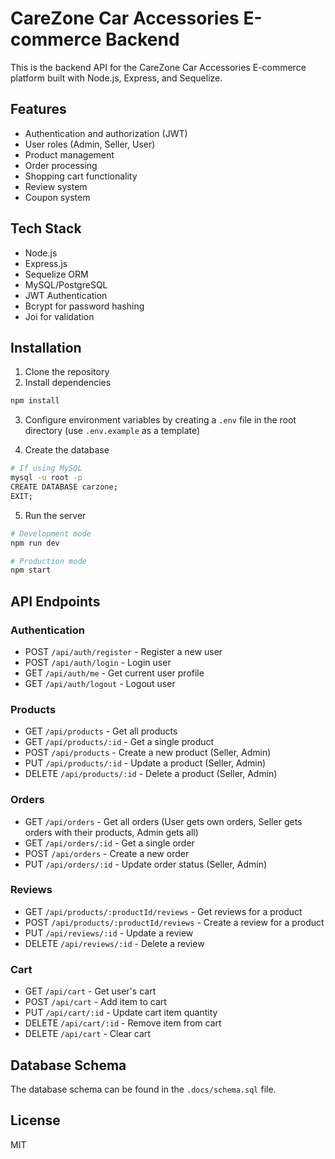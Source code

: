 # CareZone Car Accessories E-commerce Backend

This is the backend API for the CareZone Car Accessories E-commerce platform built with Node.js, Express, and Sequelize.

## Features

- Authentication and authorization (JWT)
- User roles (Admin, Seller, User)
- Product management
- Order processing
- Shopping cart functionality
- Review system
- Coupon system

## Tech Stack

- Node.js
- Express.js
- Sequelize ORM
- MySQL/PostgreSQL
- JWT Authentication
- Bcrypt for password hashing
- Joi for validation

## Installation

1. Clone the repository
2. Install dependencies

```bash
npm install
```

3. Configure environment variables by creating a `.env` file in the root directory (use `.env.example` as a template)

4. Create the database

```bash
# If using MySQL
mysql -u root -p
CREATE DATABASE carzone;
EXIT;
```

5. Run the server

```bash
# Development mode
npm run dev

# Production mode
npm start
```

## API Endpoints

### Authentication

- POST `/api/auth/register` - Register a new user
- POST `/api/auth/login` - Login user
- GET `/api/auth/me` - Get current user profile
- GET `/api/auth/logout` - Logout user

### Products

- GET `/api/products` - Get all products
- GET `/api/products/:id` - Get a single product
- POST `/api/products` - Create a new product (Seller, Admin)
- PUT `/api/products/:id` - Update a product (Seller, Admin)
- DELETE `/api/products/:id` - Delete a product (Seller, Admin)

### Orders

- GET `/api/orders` - Get all orders (User gets own orders, Seller gets orders with their products, Admin gets all)
- GET `/api/orders/:id` - Get a single order
- POST `/api/orders` - Create a new order
- PUT `/api/orders/:id` - Update order status (Seller, Admin)

### Reviews

- GET `/api/products/:productId/reviews` - Get reviews for a product
- POST `/api/products/:productId/reviews` - Create a review for a product
- PUT `/api/reviews/:id` - Update a review
- DELETE `/api/reviews/:id` - Delete a review

### Cart

- GET `/api/cart` - Get user's cart
- POST `/api/cart` - Add item to cart
- PUT `/api/cart/:id` - Update cart item quantity
- DELETE `/api/cart/:id` - Remove item from cart
- DELETE `/api/cart` - Clear cart

## Database Schema

The database schema can be found in the `.docs/schema.sql` file.

## License

MIT 
